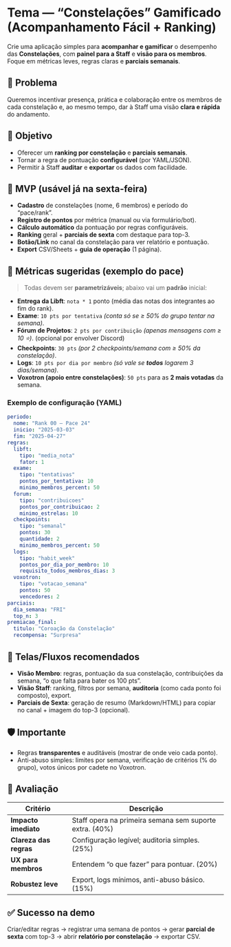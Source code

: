 # Tema — “Constelações” Gamificado (Acompanhamento Fácil + Ranking)

Crie uma aplicação simples para **acompanhar e gamificar** o desempenho das **Constelações**, com **painel para a Staff** e **visão para os membros**. Foque em métricas leves, regras claras e **parciais semanais**.

## 📌 Problema
Queremos incentivar presença, prática e colaboração entre os membros de cada constelação e, ao mesmo tempo, dar à Staff uma visão **clara e rápida** do andamento.

## 🎯 Objetivo
- Oferecer um **ranking por constelação** e **parciais semanais**.
- Tornar a regra de pontuação **configurável** (por YAML/JSON).
- Permitir à Staff **auditar** e **exportar** os dados com facilidade.

## 🧪 MVP (usável já na sexta-feira)
- **Cadastro** de constelações (nome, 6 membros) e período do “pace/rank”.
- **Registro de pontos** por métrica (manual ou via formulário/bot).
- **Cálculo automático** da pontuação por regras configuráveis.
- **Ranking** geral + **parciais de sexta** com destaque para top-3.
- **Botão/Link** no canal da constelação para ver relatório e pontuação.
- **Export** CSV/Sheets + **guia de operação** (1 página).

## 🔢 Métricas sugeridas (exemplo do pace)
> Todas devem ser **parametrizáveis**; abaixo vai um **padrão** inicial:
- **Entrega da Libft**: `nota * 1` ponto (média das notas dos integrantes ao fim do rank).
- **Exame**: `10 pts por tentativa` *(conta só se ≥ 50% do grupo tentar na semana)*.
- **Fórum de Projetos**: `2 pts por contribuição` *(apenas mensagens com ≥ 10 ⭐)*. (opcional por envolver Discord)
- **Checkpoints**: `30 pts` *(por 2 checkpoints/semana com ≥ 50% da constelação)*.
- **Logs**: `10 pts por dia por membro` *(só vale se **todos** logarem 3 dias/semana)*.
- **Voxotron (apoio entre constelações)**: `50 pts` para as **2 mais votadas** da semana.

### Exemplo de configuração (YAML)
```yaml
periodo:
  nome: "Rank 00 — Pace 24"
  inicio: "2025-03-03"
  fim: "2025-04-27"
regras:
  libft:
    tipo: "media_nota"
    fator: 1
  exame:
    tipo: "tentativas"
    pontos_por_tentativa: 10
    minimo_membros_percent: 50
  forum:
    tipo: "contribuicoes"
    pontos_por_contribuicao: 2
    minimo_estrelas: 10
  checkpoints:
    tipo: "semanal"
    pontos: 30
    quantidade: 2
    minimo_membros_percent: 50
  logs:
    tipo: "habit_week"
    pontos_por_dia_por_membro: 10
    requisito_todos_membros_dias: 3
  voxotron:
    tipo: "votacao_semana"
    pontos: 50
    vencedores: 2
parciais:
  dia_semana: "FRI"
  top_n: 3
premiacao_final:
  titulo: "Coroação da Constelação"
  recompensa: "Surpresa"
```

## 🧩 Telas/Fluxos recomendados
- **Visão Membro**: regras, pontuação da sua constelação, contribuições da semana, “o que falta para bater os 100 pts”.  
- **Visão Staff**: ranking, filtros por semana, **auditoria** (como cada ponto foi composto), export.  
- **Parciais de Sexta**: geração de resumo (Markdown/HTML) para copiar no canal + imagem do top-3 (opcional).

## 🛡️ Importante
- Regras **transparentes** e auditáveis (mostrar de onde veio cada ponto).
- Anti-abuso simples: limites por semana, verificação de critérios (% do grupo), votos únicos por cadete no Voxotron.

## 🧠 Avaliação

| Critério | Descrição |
|---|---|
| **Impacto imediato** | Staff opera na primeira semana sem suporte extra. (40%) |
| **Clareza das regras** | Configuração legível; auditoria simples. (25%) |
| **UX para membros** | Entendem “o que fazer” para pontuar. (20%) |
| **Robustez leve** | Export, logs mínimos, anti-abuso básico. (15%) |

## ✅ Sucesso na demo
Criar/editar regras → registrar uma semana de pontos → gerar **parcial de sexta** com top-3 → abrir **relatório por constelação** → exportar CSV.
